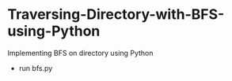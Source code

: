 # Traversing-Directory-with-BFS-using-Python
Implementing BFS on directory using Python

- run bfs.py
